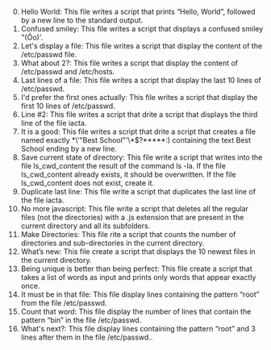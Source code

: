 0. Hello World: This file writes a script that prints “Hello, World”, followed by a new line to the standard output.
1. Confused smiley: This file writes a script that displays a confused smiley "(Ôo)'.
2. Let's display a file: This file writes a script that display the content of the /etc/passwd file.
3. What about 2?: This file writes a script that display the content of /etc/passwd and /etc/hosts.
4. Last lines of a file: This file writes a script that display the last 10 lines of /etc/passwd.
5. I'd prefer the first ones actually: This file writes a script that display the first 10 lines of /etc/passwd.
6. Line #2: This file writes a script that drite a script that displays the third line of the file iacta.
7. It is a good: This file writes a script that drite a script that creates a file named exactly \*\\'"Best School"\'\\*$\?\*\*\*\*\*:) containing the text Best School ending by a new line.
8. Save current state of directory: This file write a script that writes into the file ls_cwd_content the result of the command ls -la. If the file ls_cwd_content already exists, it should be overwritten. If the file ls_cwd_content does not exist, create it.
9. Duplicate last line: This file write a script that duplicates the last line of the file iacta.
10. No more javascript: This file write a script that deletes all the regular files (not the directories) with a .js extension that are present in the current directory and all its subfolders.
11. Make Directories: This file rite a script that counts the number of directories and sub-directories in the current directory.
12. What’s new: This file create a script that displays the 10 newest files in the current directory.
13. Being unique is better than being perfect: This file create a script that takes a list of words as input and prints only words that appear exactly once.
14. It must be in that file: This file display lines containing the pattern “root” from the file /etc/passwd.
15. Count that word: This file display the number of lines that contain the pattern “bin” in the file /etc/passwd.
16. What's next?: This file display lines containing the pattern “root” and 3 lines after them in the file /etc/passwd..

